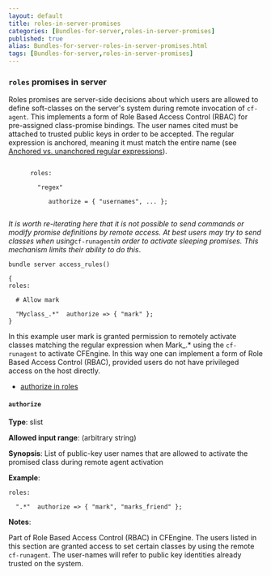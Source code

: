 ```yaml
---
layout: default
title: roles-in-server-promises
categories: [Bundles-for-server,roles-in-server-promises]
published: true
alias: Bundles-for-server-roles-in-server-promises.html
tags: [Bundles-for-server,roles-in-server-promises]
---
```


### `roles` promises in server

  

Roles promises are server-side decisions about which users are allowed
to define soft-classes on the server's system during remote invocation
of `cf-agent`. This implements a form of Role Based Access Control
(RBAC) for pre-assigned class-promise bindings. The user names cited
must be attached to trusted public keys in order to be accepted. The
regular expression is anchored, meaning it must match the entire name
(see [Anchored vs. unanchored regular
expressions](#Anchored-vs_002e-unanchored-regular-expressions)).

```cf3
     
      roles:
     
        "regex"
     
           authorize = { "usernames", ... };
     
```

*It is worth re-iterating here that it is not possible to send commands
or modify promise definitions by remote access. At best users may try to
send classes when using*`cf-runagent`*in order to activate sleeping
promises. This mechanism limits their ability to do this*.

  

```cf3
bundle server access_rules()

{
roles:

  # Allow mark

  "Myclass_.*"  authorize => { "mark" };
}
```

  

In this example user mark is granted permission to remotely activate
classes matching the regular expression when Mark\_.\* using the
`cf-runagent` to activate CFEngine. In this way one can implement a form
of Role Based Access Control (RBAC), provided users do not have
privileged access on the host directly.

-   [authorize in roles](#authorize-in-roles)

#### `authorize`

**Type**: slist

**Allowed input range**: (arbitrary string)

**Synopsis**: List of public-key user names that are allowed to activate
the promised class during remote agent activation

**Example**:  
   

```cf3
roles:

  ".*"  authorize => { "mark", "marks_friend" };
```

**Notes**:  
   

Part of Role Based Access Control (RBAC) in CFEngine. The users listed
in this section are granted access to set certain classes by using the
remote `cf-runagent`. The user-names will refer to public key identities
already trusted on the system.
